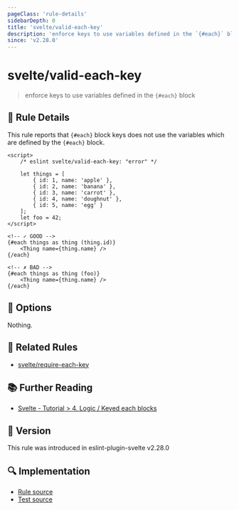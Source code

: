 ```yaml
---
pageClass: 'rule-details'
sidebarDepth: 0
title: 'svelte/valid-each-key'
description: 'enforce keys to use variables defined in the `{#each}` block'
since: 'v2.28.0'
---
```


# svelte/valid-each-key

> enforce keys to use variables defined in the `{#each}` block

## :book: Rule Details

This rule reports that `{#each}` block keys does not use the variables which are defined by the `{#each}` block.

<ESLintCodeBlock>

<!--eslint-skip-->

```svelte
<script>
	/* eslint svelte/valid-each-key: "error" */

	let things = [
		{ id: 1, name: 'apple' },
		{ id: 2, name: 'banana' },
		{ id: 3, name: 'carrot' },
		{ id: 4, name: 'doughnut' },
		{ id: 5, name: 'egg' }
	];
	let foo = 42;
</script>

<!-- ✓ GOOD -->
{#each things as thing (thing.id)}
	<Thing name={thing.name} />
{/each}

<!-- ✗ BAD -->
{#each things as thing (foo)}
	<Thing name={thing.name} />
{/each}
```

</ESLintCodeBlock>

## :wrench: Options

Nothing.

## :couple: Related Rules

- [svelte/require-each-key](./require-each-key.md)

## :books: Further Reading

- [Svelte - Tutorial > 4. Logic / Keyed each blocks](https://svelte.dev/tutorial/keyed-each-blocks)

## :rocket: Version

This rule was introduced in eslint-plugin-svelte v2.28.0

## :mag: Implementation

- [Rule source](https://github.com/sveltejs/eslint-plugin-svelte/blob/main/src/rules/valid-each-key.ts)
- [Test source](https://github.com/sveltejs/eslint-plugin-svelte/blob/main/tests/src/rules/valid-each-key.ts)
